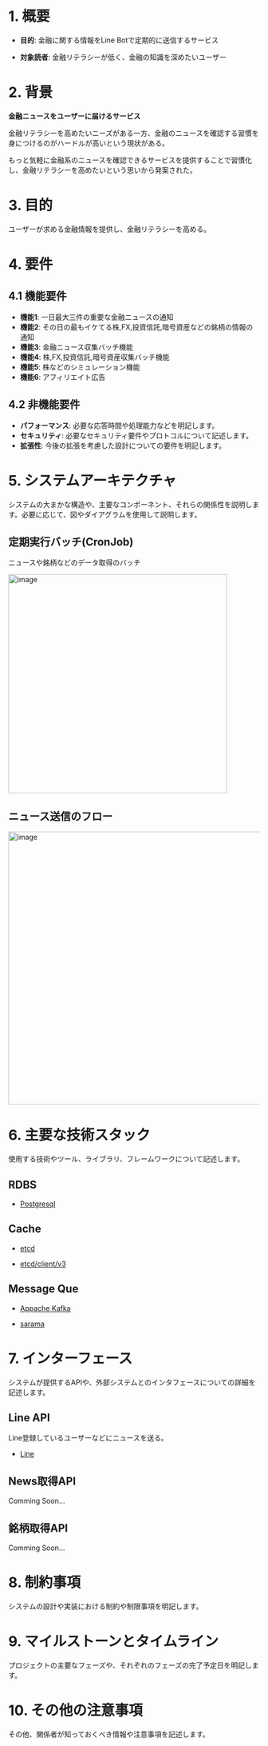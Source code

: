 # 1. 概要

- **目的**: 金融に関する情報をLine Botで定期的に送信するサービス

- **対象読者**: 金融リテラシーが低く、金融の知識を深めたいユーザー

# 2. 背景

**金融ニュースをユーザーに届けるサービス**

金融リテラシーを高めたいニーズがある一方、金融のニュースを確認する習慣を身につけるのがハードルが高いという現状がある。

もっと気軽に金融系のニュースを確認できるサービスを提供することで習慣化し、金融リテラシーを高めたいという思いから発案された。

# 3. 目的

ユーザーが求める金融情報を提供し、金融リテラシーを高める。

# 4. 要件

## 4.1 機能要件

- **機能1**: 一日最大三件の重要な金融ニュースの通知
- **機能2**: その日の最もイケてる株,FX,投資信託,暗号資産などの銘柄の情報の通知
- **機能3**: 金融ニュース収集バッチ機能
- **機能4**: 株,FX,投資信託,暗号資産収集バッチ機能
- **機能5**: 株などのシミュレーション機能
- **機能6**: アフィリエイト広告

## 4.2 非機能要件

- **パフォーマンス**: 必要な応答時間や処理能力などを明記します。
- **セキュリティ**: 必要なセキュリティ要件やプロトコルについて記述します。
- **拡張性**: 今後の拡張を考慮した設計についての要件を明記します。

# 5. システムアーキテクチャ

システムの大まかな構造や、主要なコンポーネント、それらの関係性を説明します。必要に応じて、図やダイアグラムを使用して説明します。

## 定期実行バッチ(CronJob)

ニュースや銘柄などのデータ取得のバッチ

<img width="438" alt="image" src="https://github.com/yoshihiro-shu/financial-bot/assets/84740493/6e16c0e6-4dc9-4fdc-9480-c963fdc90c09">

## ニュース送信のフロー

<img width="546" alt="image" src="https://github.com/yoshihiro-shu/financial-bot/assets/84740493/41987844-c208-4a0b-a7d4-d5a56eb3bc97">

# 6. 主要な技術スタック

使用する技術やツール、ライブラリ、フレームワークについて記述します。

## RDBS

- [Postgresql](https://www.postgresql.org/)

## Cache

- [etcd](https://etcd.io/)

- [etcd/client/v3](https://github.com/etcd-io/etcd/tree/main/client/v3)

## Message Que

- [Appache Kafka](https://kafka.apache.org/)

- [sarama](https://github.com/IBM/sarama)

# 7. インターフェース

システムが提供するAPIや、外部システムとのインタフェースについての詳細を記述します。

## Line API

Line登録しているユーザーなどにニュースを送る。

- [Line](https://developers.line.biz/ja/docs/messaging-api/building-bot/)

## News取得API

Comming Soon...

## 銘柄取得API

Comming Soon...

# 8. 制約事項

システムの設計や実装における制約や制限事項を明記します。

# 9. マイルストーンとタイムライン

プロジェクトの主要なフェーズや、それぞれのフェーズの完了予定日を明記します。

# 10. その他の注意事項

その他、関係者が知っておくべき情報や注意事項を記述します。

